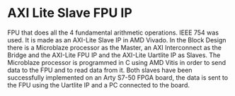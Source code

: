 # AXI Lite Slave FPU IP
 FPU that does all the 4 fundamental arithmetic operations. IEEE 754 was used.
 It is made as an AXI-Lite Slave IP in AMD Vivado.
 In the Block Design there is a Microblaze processor as the Master, an AXI Interconnect as the Bridge and the AXI-Lite FPU IP and the AXI-Lite Uartlite IP as Slaves.
 The Microblaze processor is programmed in C using AMD Vitis in order to send data to the FPU and to read data from it.
 Both slaves have been successfully implemented on an Arty S7-50 FPGA board, the data is sent to the FPU using the Uartlite IP and a PC connected to the board.
